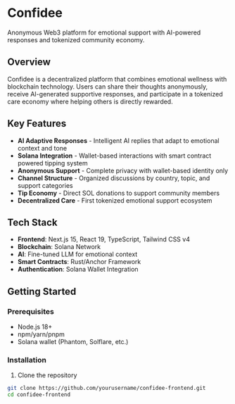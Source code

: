 # Confidee

Anonymous Web3 platform for emotional support with AI-powered responses and tokenized community economy.

## Overview

Confidee is a decentralized platform that combines emotional wellness with blockchain technology. Users can share their thoughts anonymously, receive AI-generated supportive responses, and participate in a tokenized care economy where helping others is directly rewarded.

## Key Features

- **AI Adaptive Responses** - Intelligent AI replies that adapt to emotional context and tone
- **Solana Integration** - Wallet-based interactions with smart contract powered tipping system
- **Anonymous Support** - Complete privacy with wallet-based identity only
- **Channel Structure** - Organized discussions by country, topic, and support categories
- **Tip Economy** - Direct SOL donations to support community members
- **Decentralized Care** - First tokenized emotional support ecosystem

## Tech Stack

- **Frontend**: Next.js 15, React 19, TypeScript, Tailwind CSS v4
- **Blockchain**: Solana Network
- **AI**: Fine-tuned LLM for emotional context
- **Smart Contracts**: Rust/Anchor Framework
- **Authentication**: Solana Wallet Integration

## Getting Started

### Prerequisites

- Node.js 18+
- npm/yarn/pnpm
- Solana wallet (Phantom, Solflare, etc.)

### Installation

1. Clone the repository

```bash
git clone https://github.com/yourusername/confidee-frontend.git
cd confidee-frontend
```
